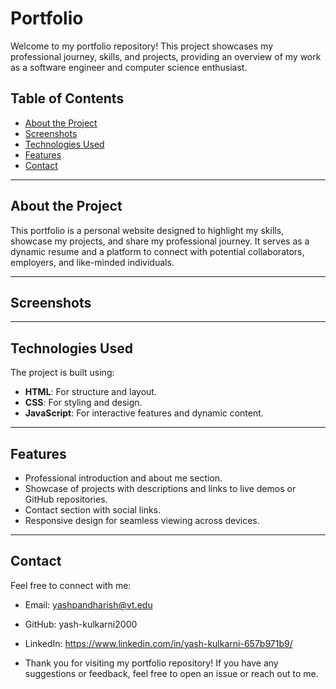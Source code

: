 # Portfolio

Welcome to my portfolio repository! This project showcases my professional journey, skills, and projects, providing an overview of my work as a software engineer and computer science enthusiast.

## Table of Contents

- [About the Project](#about-the-project)
- [Screenshots](#screenshots)
- [Technologies Used](#technologies-used)
- [Features](#features)
- [Contact](#contact)

---

## About the Project

This portfolio is a personal website designed to highlight my skills, showcase my projects, and share my professional journey. It serves as a dynamic resume and a platform to connect with potential collaborators, employers, and like-minded individuals.

---

## Screenshots



---

## Technologies Used

The project is built using:

- **HTML**: For structure and layout.
- **CSS**: For styling and design.
- **JavaScript**: For interactive features and dynamic content.

---

## Features

- Professional introduction and about me section.
- Showcase of projects with descriptions and links to live demos or GitHub repositories.
- Contact section with social links.
- Responsive design for seamless viewing across devices.

---


## Contact
Feel free to connect with me:

- Email: yashpandharish@vt.edu
- GitHub: yash-kulkarni2000
- LinkedIn: https://www.linkedin.com/in/yash-kulkarni-657b971b9/

- Thank you for visiting my portfolio repository! If you have any suggestions or feedback, feel free to open an issue or reach out to me.